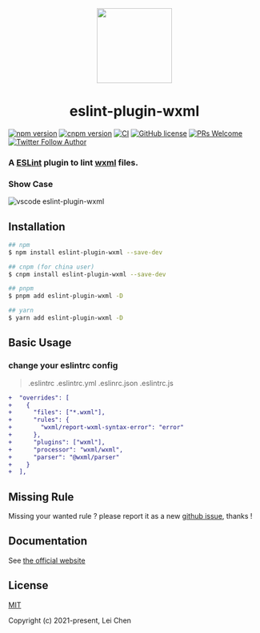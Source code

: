 <div align="center">
    <a href="https://www.npmjs.com/package/eslint-plugin-wxml" ><img src="https://funimg.pddpic.com/mobile_piggy/4d0f5a17-574b-4fbc-aee1-1b0cbb1c46dd.png.slim.c1.png" width="150" height="150"></a>
    <h1>eslint-plugin-wxml</h1>
</div>

[![npm version](https://img.shields.io/npm/v/eslint-plugin-wxml)](https://www.npmjs.com/package/eslint-plugin-wxml)
[![cnpm version](https://cnpmjs.org/badge/v/eslint-plugin-wxml.svg)](https://cnpmjs.org/package/eslint-plugin-wxml)
[![CI](https://github.com/wxmlfile/eslint-plugin-wxml/actions/workflows/ci.yml/badge.svg)](https://github.com/wxmlfile/eslint-plugin-wxml/actions/workflows/ci.yml)
[![GitHub license](https://img.shields.io/badge/license-MIT-blue.svg)](https://opensource.org/licenses/MIT)
[![PRs Welcome](https://img.shields.io/badge/PRs-welcome-brightgreen.svg)](https://github.com/wxmlfile/eslint-plugin-wxml/pulls)
[![Twitter Follow Author](https://img.shields.io/twitter/follow/s_chenlei)](https://twitter.com/s_chenlei)

### A [ESLint](https://eslint.org) plugin to lint [wxml](https://developers.weixin.qq.com/miniprogram/dev/reference/wxml) files.

### Show Case

![vscode eslint-plugin-wxml](https://funimg.pddpic.com/mobile_piggy/3c944e77-0792-4bee-a137-aa6922d94cfb.gif)

## Installation

```bash
## npm
$ npm install eslint-plugin-wxml --save-dev

## cnpm (for china user)
$ cnpm install eslint-plugin-wxml --save-dev

## pnpm
$ pnpm add eslint-plugin-wxml -D

## yarn
$ yarn add eslint-plugin-wxml -D
```

## Basic Usage

### change your eslintrc config

> .eslintrc .eslintrc.yml .eslinrc.json .eslintrc.js

```diff
+  "overrides": [
+    {
+      "files": ["*.wxml"],
+      "rules": {
+        "wxml/report-wxml-syntax-error": "error"
+      },
+      "plugins": ["wxml"],
+      "processor": "wxml/wxml",
+      "parser": "@wxml/parser"
+    }
+  ],
```
## Missing Rule
Missing your wanted rule ? please report it as a new [github issue](https://github.com/wxmlfile/eslint-plugin-wxml/issues), thanks !

## Documentation

See [the official website](https://eslint-plugin-wxml.js.org/)

## License

[MIT](https://opensource.org/licenses/MIT)

Copyright (c) 2021-present, Lei Chen

